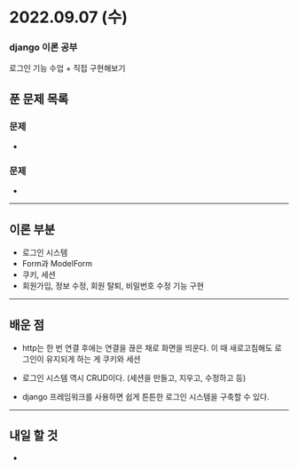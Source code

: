 # 2022.09.07 (수)

### django 이론 공부

로그인 기능 수업 + 직접 구현해보기

## 푼 문제 목록

### 문제

- 



###  문제

- 


---

## 이론 부분

- 로그인 시스템
- Form과 ModelForm
- 쿠키, 세션
- 회원가입, 정보 수정, 회원 탈퇴, 비밀번호 수정 기능 구현

---

## 배운 점

- http는 한 번 연결 후에는 연결을 끊은 채로 화면을 띄운다. 이 때 새로고침해도 로그인이 유지되게 하는 게 쿠키와 세션

- 로그인 시스템 역시 CRUD이다. (세션을 만들고, 지우고, 수정하고 등)
- django 프레임워크를 사용하면 쉽게 튼튼한 로그인 시스템을 구축할 수 있다.


---

## 내일 할 것

- 

